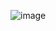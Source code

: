 ![image](https://user-images.githubusercontent.com/63789702/186236194-731411a5-2527-41ed-8d37-e879a3a47790.png)
